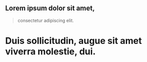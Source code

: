 ## Lorem ipsum dolor sit amet, 
> consectetur adipiscing elit. 
# Duis sollicitudin, augue sit amet viverra molestie, dui.
